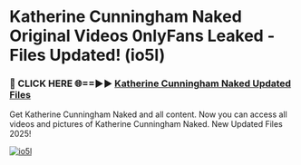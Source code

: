# Katherine Cunningham Naked Original Videos 0nlyFans Leaked - Files Updated! (io5l)

<h3>🔴 CLICK HERE 🌐==►► <a href="https://tinyurl.com/up5wt9bj" rel="nofollow">Katherine Cunningham Naked Updated Files</a></h3>

Get Katherine Cunningham Naked and all content. Now you can access all videos and pictures of Katherine Cunningham Naked. New Updated Files 2025!

[![io5l](https://i.imgur.com/ABiUzMV.gif)](https://tinyurl.com/up5wt9bj)

